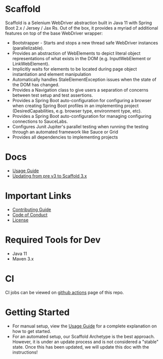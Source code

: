 # Scaffold
Scaffold is a Selenium WebDriver abstraction built in Java 11 with Spring Boot 2.x / Jersey / Jax Rs. Out of the box, it provides a myriad of additional features on top of the base WebDriver wrapper:

* Bootstrapper - Starts and stops a new thread safe WebDriver instances (parallelizable).
* Provides an abstraction of WebElements to depict literal object representations of what exists in the DOM (e.g. InputWebElement or LinkWebElement).
* Implicitly waits for elements to be located during page object instantiation and element manipulation
* Automatically handles StaleElementException issues when the state of the DOM has changed.
* Provides a Navigation class to give users a separation of concerns between test setup and test assertions.
* Provides a Spring Boot auto-configuration for configuring a browser when creating Spring Boot profiles in an implementing project (DesiredCapabilities, e.g. browser type, environment type, etc).
* Provides a Spring Boot auto-configuration for managing configuring connections to SauceLabs.
* Configures Junit Jupiter's parallel testing when running the testing through an automated framework like Sauce or Grid
* Provides all dependencies to implementing projects

# Docs
- [Usage Guide](docs/USAGE_GUIDE.md)
- [Updating from pre v3 to Scaffold 3.x](docs/UPDATING_TO_V3.md)

# Important Links
- [Contributing Guide](CONTRIBUTING.md)
- [Code of Conduct](CODE_OF_CONDUCT.md)
- [License](LICENSE.txt)
    
# Required Tools for Dev
* Java 11
* Maven 3.x

# CI
CI jobs can be viewed on [github actions](https://github.com/kgress/scaffold/actions) page of this repo.

# Getting Started
* For manual setup, view the [Usage Guide](docs/USAGE_GUIDE.md) for a complete explanation on how to get started.
* For an automated setup, our Scaffold Archetype is the best approach. However, it is under an update process and is not considered a "stable" state. Once this has been updated, we will update this doc with the instructions! 
